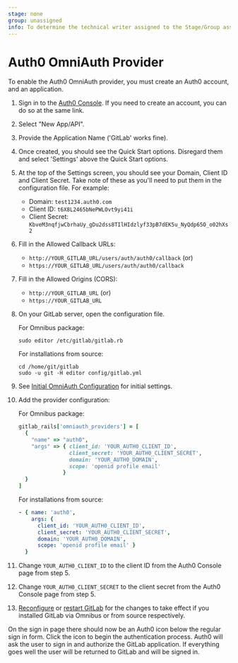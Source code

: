 ```yaml
---
stage: none
group: unassigned
info: To determine the technical writer assigned to the Stage/Group associated with this page, see https://about.gitlab.com/handbook/engineering/ux/technical-writing/#designated-technical-writers
---
```


# Auth0 OmniAuth Provider

To enable the Auth0 OmniAuth provider, you must create an Auth0 account, and an
application.

1. Sign in to the [Auth0 Console](https://auth0.com/auth/login). If you need to
   create an account, you can do so at the same link.

1. Select "New App/API".

1. Provide the Application Name ('GitLab' works fine).

1. Once created, you should see the Quick Start options. Disregard them and
   select 'Settings' above the Quick Start options.

1. At the top of the Settings screen, you should see your Domain, Client ID and
   Client Secret. Take note of these as you'll need to put them in the
   configuration file. For example:
   - Domain: `test1234.auth0.com`
   - Client ID: `t6X8L2465bNePWLOvt9yi41i`
   - Client Secret: `KbveM3nqfjwCbrhaUy_gDu2dss8TIlHIdzlyf33pB7dEK5u_NyQdp65O_o02hXs2`

1. Fill in the Allowed Callback URLs:
   - `http://YOUR_GITLAB_URL/users/auth/auth0/callback` (or)
   - `https://YOUR_GITLAB_URL/users/auth/auth0/callback`

1. Fill in the Allowed Origins (CORS):
   - `http://YOUR_GITLAB_URL` (or)
   - `https://YOUR_GITLAB_URL`

1. On your GitLab server, open the configuration file.

   For Omnibus package:

   ```shell
   sudo editor /etc/gitlab/gitlab.rb
   ```

   For installations from source:

   ```shell
   cd /home/git/gitlab
   sudo -u git -H editor config/gitlab.yml
   ```

1. See [Initial OmniAuth Configuration](omniauth.md#initial-omniauth-configuration)
   for initial settings.

1. Add the provider configuration:

   For Omnibus package:

   ```ruby
   gitlab_rails['omniauth_providers'] = [
     {
       "name" => "auth0",
       "args" => { client_id: 'YOUR_AUTH0_CLIENT_ID',
                   client_secret: 'YOUR_AUTH0_CLIENT_SECRET',
                   domain: 'YOUR_AUTH0_DOMAIN',
                   scope: 'openid profile email'
                 }
     }
   ]
   ```

   For installations from source:

   ```yaml
   - { name: 'auth0',
       args: {
         client_id: 'YOUR_AUTH0_CLIENT_ID',
         client_secret: 'YOUR_AUTH0_CLIENT_SECRET',
         domain: 'YOUR_AUTH0_DOMAIN',
         scope: 'openid profile email' }
     }
   ```

1. Change `YOUR_AUTH0_CLIENT_ID` to the client ID from the Auth0 Console page
   from step 5.

1. Change `YOUR_AUTH0_CLIENT_SECRET` to the client secret from the Auth0 Console
   page from step 5.

1. [Reconfigure](../administration/restart_gitlab.md#omnibus-gitlab-reconfigure) or [restart GitLab](../administration/restart_gitlab.md#installations-from-source) for the changes to take effect if you
   installed GitLab via Omnibus or from source respectively.

On the sign in page there should now be an Auth0 icon below the regular sign in
form. Click the icon to begin the authentication process. Auth0 will ask the
user to sign in and authorize the GitLab application. If everything goes well
the user will be returned to GitLab and will be signed in.
